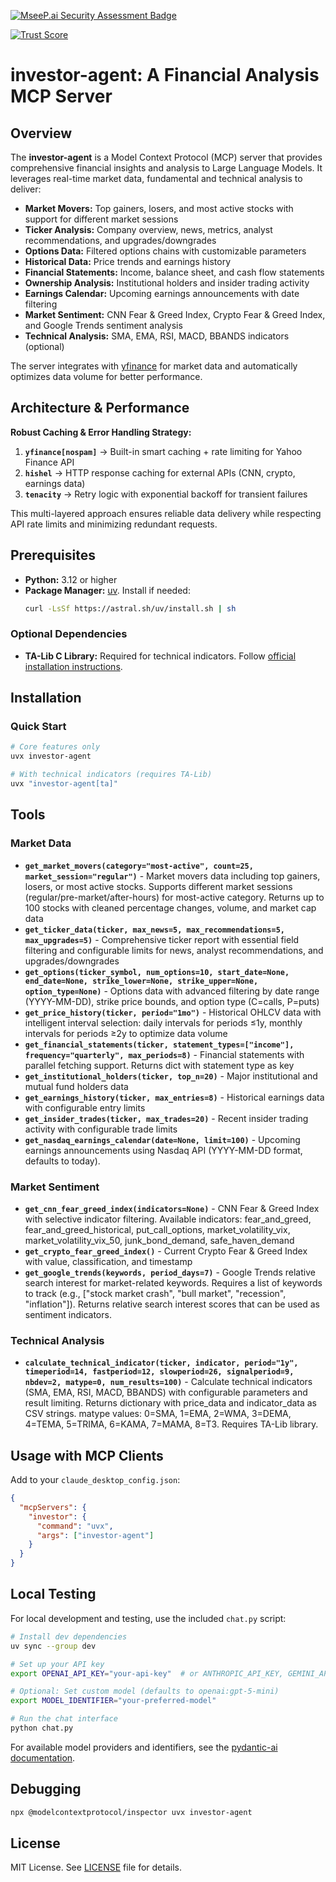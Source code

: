 [![MseeP.ai Security Assessment Badge](https://mseep.net/pr/ferdousbhai-investor-agent-badge.png)](https://mseep.ai/app/ferdousbhai-investor-agent)

[![Trust Score](https://archestra.ai/mcp-catalog/api/badge/quality/ferdousbhai/investor-agent)](https://archestra.ai/mcp-catalog/ferdousbhai__investor-agent)

# investor-agent: A Financial Analysis MCP Server

## Overview

The **investor-agent** is a Model Context Protocol (MCP) server that provides comprehensive financial insights and analysis to Large Language Models. It leverages real-time market data, fundamental and technical analysis to deliver:

- **Market Movers:** Top gainers, losers, and most active stocks with support for different market sessions
- **Ticker Analysis:** Company overview, news, metrics, analyst recommendations, and upgrades/downgrades
- **Options Data:** Filtered options chains with customizable parameters
- **Historical Data:** Price trends and earnings history
- **Financial Statements:** Income, balance sheet, and cash flow statements
- **Ownership Analysis:** Institutional holders and insider trading activity
- **Earnings Calendar:** Upcoming earnings announcements with date filtering
- **Market Sentiment:** CNN Fear & Greed Index, Crypto Fear & Greed Index, and Google Trends sentiment analysis
- **Technical Analysis:** SMA, EMA, RSI, MACD, BBANDS indicators (optional)

The server integrates with [yfinance](https://pypi.org/project/yfinance/) for market data and automatically optimizes data volume for better performance.

## Architecture & Performance

**Robust Caching & Error Handling Strategy:**

1. **`yfinance[nospam]`** → Built-in smart caching + rate limiting for Yahoo Finance API
2. **`hishel`** → HTTP response caching for external APIs (CNN, crypto, earnings data)
3. **`tenacity`** → Retry logic with exponential backoff for transient failures

This multi-layered approach ensures reliable data delivery while respecting API rate limits and minimizing redundant requests.

## Prerequisites

- **Python:** 3.12 or higher
- **Package Manager:** [uv](https://docs.astral.sh/uv/). Install if needed:
  ```bash
  curl -LsSf https://astral.sh/uv/install.sh | sh
  ```

### Optional Dependencies

- **TA-Lib C Library:** Required for technical indicators. Follow [official installation instructions](https://ta-lib.org/install/).

## Installation

### Quick Start

```bash
# Core features only
uvx investor-agent

# With technical indicators (requires TA-Lib)
uvx "investor-agent[ta]"

```

## Tools

### Market Data
- **`get_market_movers(category="most-active", count=25, market_session="regular")`** - Market movers data including top gainers, losers, or most active stocks. Supports different market sessions (regular/pre-market/after-hours) for most-active category. Returns up to 100 stocks with cleaned percentage changes, volume, and market cap data
- **`get_ticker_data(ticker, max_news=5, max_recommendations=5, max_upgrades=5)`** - Comprehensive ticker report with essential field filtering and configurable limits for news, analyst recommendations, and upgrades/downgrades
- **`get_options(ticker_symbol, num_options=10, start_date=None, end_date=None, strike_lower=None, strike_upper=None, option_type=None)`** - Options data with advanced filtering by date range (YYYY-MM-DD), strike price bounds, and option type (C=calls, P=puts)
- **`get_price_history(ticker, period="1mo")`** - Historical OHLCV data with intelligent interval selection: daily intervals for periods ≤1y, monthly intervals for periods ≥2y to optimize data volume
- **`get_financial_statements(ticker, statement_types=["income"], frequency="quarterly", max_periods=8)`** - Financial statements with parallel fetching support. Returns dict with statement type as key
- **`get_institutional_holders(ticker, top_n=20)`** - Major institutional and mutual fund holders data
- **`get_earnings_history(ticker, max_entries=8)`** - Historical earnings data with configurable entry limits
- **`get_insider_trades(ticker, max_trades=20)`** - Recent insider trading activity with configurable trade limits
- **`get_nasdaq_earnings_calendar(date=None, limit=100)`** - Upcoming earnings announcements using Nasdaq API (YYYY-MM-DD format, defaults to today).

### Market Sentiment
- **`get_cnn_fear_greed_index(indicators=None)`** - CNN Fear & Greed Index with selective indicator filtering. Available indicators: fear_and_greed, fear_and_greed_historical, put_call_options, market_volatility_vix, market_volatility_vix_50, junk_bond_demand, safe_haven_demand
- **`get_crypto_fear_greed_index()`** - Current Crypto Fear & Greed Index with value, classification, and timestamp
- **`get_google_trends(keywords, period_days=7)`** - Google Trends relative search interest for market-related keywords. Requires a list of keywords to track (e.g., ["stock market crash", "bull market", "recession", "inflation"]). Returns relative search interest scores that can be used as sentiment indicators.

### Technical Analysis
- **`calculate_technical_indicator(ticker, indicator, period="1y", timeperiod=14, fastperiod=12, slowperiod=26, signalperiod=9, nbdev=2, matype=0, num_results=100)`** - Calculate technical indicators (SMA, EMA, RSI, MACD, BBANDS) with configurable parameters and result limiting. Returns dictionary with price_data and indicator_data as CSV strings. matype values: 0=SMA, 1=EMA, 2=WMA, 3=DEMA, 4=TEMA, 5=TRIMA, 6=KAMA, 7=MAMA, 8=T3. Requires TA-Lib library.

## Usage with MCP Clients

Add to your `claude_desktop_config.json`:

```json
{
  "mcpServers": {
    "investor": {
      "command": "uvx",
      "args": ["investor-agent"]
    }
  }
}
```

## Local Testing

For local development and testing, use the included `chat.py` script:

```bash
# Install dev dependencies
uv sync --group dev

# Set up your API key
export OPENAI_API_KEY="your-api-key"  # or ANTHROPIC_API_KEY, GEMINI_API_KEY, etc.

# Optional: Set custom model (defaults to openai:gpt-5-mini)
export MODEL_IDENTIFIER="your-preferred-model"

# Run the chat interface
python chat.py
```

For available model providers and identifiers, see the [pydantic-ai documentation](https://ai.pydantic.dev/models/).

## Debugging

```bash
npx @modelcontextprotocol/inspector uvx investor-agent
```

## License

MIT License. See [LICENSE](LICENSE) file for details.
